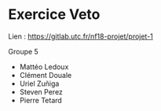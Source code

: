 # Exercice Veto

Lien : https://gitlab.utc.fr/nf18-projet/projet-1

Groupe 5

*  Mattéo Ledoux
*  Clément Douale
*  Uriel Zuñiga
*  Steven Perez
*  Pierre Tetard